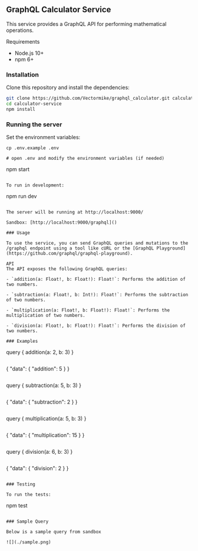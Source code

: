 ## GraphQL Calculator Service

This service provides a GraphQL API for performing mathematical operations.

Requirements

- Node.js 10+
- npm 6+

### Installation

Clone this repository and install the dependencies:

```bash
git clone https://github.com/Vectormike/graphql_calculator.git calculator-service
cd calculator-service
npm install
```

### Running the server

Set the environment variables:

```
cp .env.example .env

# open .env and modify the environment variables (if needed)

```

npm start

```

To run in development:

```

npm run dev

```

The server will be running at http://localhost:9000/

Sandbox: [http://localhost:9000/graphql]()

### Usage

To use the service, you can send GraphQL queries and mutations to the /graphql endpoint using a tool like cURL or the [GraphQL Playground](https://github.com/graphql/graphql-playground).

API
The API exposes the following GraphQL queries:

- `addition(a: Float!, b: Float!): Float!`: Performs the addition of two numbers.

- `subtraction(a: Float!, b: Int!): Float!`: Performs the subtraction of two numbers.

- `multiplication(a: Float!, b: Float!): Float!`: Performs the multiplication of two numbers.

- `division(a: Float!, b: Float!): Float!`: Performs the division of two numbers.

### Examples

```

query {
addition(a: 2, b: 3)
}

```

```

{
"data": {
"addition": 5
}
}

```

```

query {
subtraction(a: 5, b: 3)
}

```

```

{
"data": {
"subtraction": 2
}
}

```

```

query {
multiplication(a: 5, b: 3)
}

```

```

{
"data": {
"multiplication": 15
}
}

```

```

query {
division(a: 6, b: 3)
}

```

```

{
"data": {
"division": 2
}
}

```

### Testing

To run the tests:

```

npm test

```

### Sample Query

Below is a sample query from sandbox

![](./sample.png)
```
